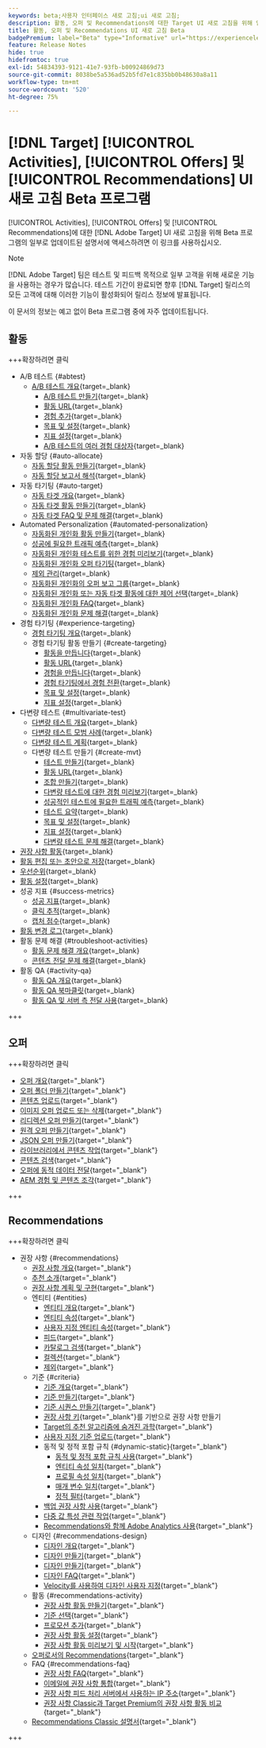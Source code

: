 ```yaml
---
keywords: beta;사용자 인터페이스 새로 고침;ui 새로 고침;
description: 활동, 오퍼 및 Recommendations에 대한 Target UI 새로 고침을 위해 업데이트된 문서에 액세스합니다
title: 활동, 오퍼 및 Recommendations UI 새로 고침 Beta
badgePremium: label="Beta" type="Informative" url="https://experienceleague.adobe.com/docs/target/using/introduction/intro.html?lang=en#beta newtab=true" tooltip=" [!DNL Target] Beta 프로그램에 대해 알아봅니다."
feature: Release Notes
hide: true
hidefromtoc: true
exl-id: 54834393-9121-41e7-93fb-b00924869d73
source-git-commit: 8038be5a536ad52b5fd7e1c835bb0b48630a8a11
workflow-type: tm+mt
source-wordcount: '520'
ht-degree: 75%

---
```


# [!DNL Target] [!UICONTROL Activities], [!UICONTROL Offers] 및 [!UICONTROL Recommendations] UI 새로 고침 Beta 프로그램

[!UICONTROL Activities], [!UICONTROL Offers] 및 [!UICONTROL Recommendations]에 대한 [!DNL Adobe Target] UI 새로 고침을 위해 Beta 프로그램의 일부로 업데이트된 설명서에 액세스하려면 이 링크를 사용하십시오.

>[!NOTE]
>
>[!DNL Adobe Target] 팀은 테스트 및 피드백 목적으로 일부 고객을 위해 새로운 기능을 사용하는 경우가 많습니다. 테스트 기간이 완료되면 향후 [!DNL Target] 릴리스의 모든 고객에 대해 이러한 기능이 활성화되어 릴리스 정보에 발표됩니다.
>
>이 문서의 정보는 예고 없이 Beta 프로그램 중에 자주 업데이트됩니다.

## 활동

+++확장하려면 클릭

* A/B 테스트 {#abtest}
   * [A/B 테스트 개요](c-activities/t-test-ab/test-ab-beta.md){target=_blank}
      * [A/B 테스트 만들기](c-activities/t-test-ab/t-test-create-ab/test-create-ab-beta.md){target=_blank}
      * [활동 URL](c-activities/t-test-ab/t-test-create-ab/ab-activity-url-beta.md){target=_blank}
      * [경험 추가](c-activities/t-test-ab/t-test-create-ab/ab-add-experience-beta.md){target=_blank}
      * [목표 및 설정](c-activities/t-test-ab/t-test-create-ab/ab-goals-and-settings-beta.md){target=_blank}
      * [지표 설정](c-activities/t-test-ab/t-test-create-ab/ab-set-metrics-beta.md){target=_blank}
      * [A/B 테스트의 여러 경험 대상자](c-activities/t-test-ab/t-test-create-ab/target-experience-to-multiple-audiences-beta.md){target=_blank}
* 자동 할당 {#auto-allocate}
   * [자동 할당 활동 만들기](/help/main/c-activities/automated-traffic-allocation/create-auto-allocate-activity-beta.md){target=_blank}
   * [자동 할당 보고서 해석](c-activities/automated-traffic-allocation/determine-winner-beta.md){target=_blank}
* 자동 타기팅 {#auto-target}
   * [자동 타겟 개요](/help/main/c-activities/auto-target/auto-target-to-optimize-beta.md){target=_blank}
   * [자동 타겟 활동 만들기](/help/main/c-activities/auto-target/create-auto-target-beta.md){target=_blank}
   * [자동 타겟 FAQ 및 문제 해결](/help/main/c-activities/auto-target/auto-target-troubleshooting-faqs.md){target=_blank}
* Automated Personalization {#automated-personalization}
   * [자동화된 개인화 활동 만들기](c-activities/t-automated-personalization/create-ap-activity-beta.md){target=_blank}
   * [성공에 필요한 트래픽 예측](c-activities/t-automated-personalization/ap-traffic-estimator-beta.md){target=_blank}
   * [자동화된 개인화 테스트를 위한 경험 미리보기](c-activities/t-automated-personalization/ap-preview-experiences-beta.md){target=_blank}
   * [자동화된 개인화 오퍼 타기팅](c-activities/t-automated-personalization/ap-target-offers.md){target=_blank}
   * [제외 관리](c-activities/t-automated-personalization/managing-exclusions-beta.md){target=_blank}
   * [자동화된 개인화의 오퍼 보고 그룹](/help/main/c-activities/t-automated-personalization/offer-reporting-groups-in-automated-personalization.md){target=_blank}
   * [자동화된 개인화 또는 자동 타겟 활동에 대한 제어 선택](c-activities/t-automated-personalization/experience-as-control.md){target=_blank}
   * [자동화된 개인화 FAQ](c-activities/t-automated-personalization/automated-personalization-faq.md){target=_blank}
   * [자동화된 개인화 문제 해결](c-activities/t-automated-personalization/ap-trouble.md){target=_blank}
* 경험 타기팅 {#experience-targeting}
   * [경험 타기팅 개요](c-activities/t-experience-target/experience-target.md){target=_blank}
   * 경험 타기팅 활동 만들기 {#create-targeting}
      * [활동을 만듭니다](c-activities/t-experience-target/t-xt-create/xt-create.md){target=_blank}
      * [활동 URL](c-activities/t-experience-target/t-xt-create/xt-activity-url.md){target=_blank}
      * [경험을 만듭니다](c-activities/t-experience-target/t-xt-create/xt-add-experience.md){target=_blank}
      * [경험 타기팅에서 경험 전환](c-activities/t-experience-target/t-xt-create/xt-switching-experiences.md){target=_blank}
      * [목표 및 설정](c-activities/t-experience-target/t-xt-create/xt-goals-and-settings.md){target=_blank}
      * [지표 설정](c-activities/t-experience-target/t-xt-create/xt-set-metrics.md){target=_blank}
* 다변량 테스트 {#multivariate-test}
   * [다변량 테스트 개요](c-activities/c-multivariate-testing/multivariate-testing.md){target=_blank}
   * [다변량 테스트 모범 사례](c-activities/c-multivariate-testing/best-practices.md){target=_blank}
   * [다변량 테스트 계획](c-activities/c-multivariate-testing/plan-mvt.md){target=_blank}
   * 다변량 테스트 만들기 {#create-mvt}
      * [테스트 만들기](c-activities/c-multivariate-testing/t-create-multivariate-test/create-multivariate-test.md){target=_blank}
      * [활동 URL](c-activities/c-multivariate-testing/t-create-multivariate-test/url.md){target=_blank}
      * [조합 만들기](c-activities/c-multivariate-testing/t-create-multivariate-test/add-offers.md){target=_blank}
      * [다변량 테스트에 대한 경험 미리보기](c-activities/c-multivariate-testing/t-create-multivariate-test/preview-experiences.md){target=_blank}
      * [성공적인 테스트에 필요한 트래픽 예측](c-activities/c-multivariate-testing/t-create-multivariate-test/traffic-estimator.md){target=_blank}
      * [테스트 요약](c-activities/c-multivariate-testing/t-create-multivariate-test/test-summary.md){target=_blank}
      * [목표 및 설정](c-activities/c-multivariate-testing/t-create-multivariate-test/goals-and-settings.md){target=_blank}
      * [지표 설정](c-activities/c-multivariate-testing/t-create-multivariate-test/mvt-set-metrics.md){target=_blank}
      * [다변량 테스트 문제 해결](c-activities/c-multivariate-testing/t-create-multivariate-test/troubleshooting.md){target=_blank}
* [권장 사항 활동](c-activities/recommendations-activity.md){target=_blank}
* [활동 편집 또는 초안으로 저장](c-activities/edit-activity.md){target=_blank}
* [우선순위](c-activities/priority.md){target=_blank}
* [활동 설정](c-activities/activity-settings.md){target=_blank}
* 성공 지표 {#success-metrics}
   * [성공 지표](c-activities/r-success-metrics/success-metrics.md){target=_blank}
   * [클릭 추적](c-activities/r-success-metrics/click-tracking.md){target=_blank}
   * [캡처 점수](c-activities/r-success-metrics/capture-score.md){target=_blank}
* [활동 변경 로그](c-activities/change-log.md){target=_blank}
* 활동 문제 해결 {#troubleshoot-activities}
   * [활동 문제 해결 개요](c-activities/c-troubleshooting-activities/troubleshooting-activities.md){target=_blank}
   * [콘텐츠 전달 문제 해결](c-activities/c-troubleshooting-activities/content-trouble.md){target=_blank}
* 활동 QA {#activity-qa}
   * [활동 QA 개요](c-activities/c-activity-qa/activity-qa.md){target=_blank}
   * [활동 QA 북마클릿](c-activities/c-activity-qa/activity-qa-bookmark.md){target=_blank}
   * [활동 QA 및 서버 측 전달 사용](c-activities/c-activity-qa/use-qa-mode-with-server-side-delivery.md){target=_blank}

+++

## 오퍼

+++확장하려면 클릭

* [오퍼 개요](/help/main/c-experiences/c-manage-content/manage-content-beta.md){target="_blank"}
* [오퍼 폴더 만들기](/help/main/c-experiences/c-manage-content/create-content-folder-beta.md){target="_blank"}
* [콘텐츠 업로드](/help/main/c-experiences/c-manage-content/assets-upload-beta.md){target="_blank"}
* [이미지 오퍼 업로드 또는 삭제](/help/main/c-experiences/c-manage-content/assets-upload-beta.md){target="_blank"}
* [리디렉션 오퍼 만들기](/help/main/c-experiences/c-manage-content/offer-redirect-beta.md){target="_blank"}
* [원격 오퍼 만들기](/help/main/c-experiences/c-manage-content/about-remote-offers-beta.md){target="_blank"}
* [JSON 오퍼 만들기](/help/main/c-experiences/c-manage-content/create-json-offer-beta.md){target="_blank"}
* [라이브러리에서 콘텐츠 작업](/help/main/c-experiences/c-manage-content/assets-working-beta.md){target="_blank"}
* [콘텐츠 검색](/help/main/c-experiences/c-manage-content/filter-and-search-content.md){target="_blank"}
* [오퍼에 동적 데이터 전달](/help/main/c-experiences/c-manage-content/passing-profile-attributes-to-the-html-offer.md){target="_blank"}
* [AEM 경험 및 콘텐츠 조각](/help/main/c-experiences/c-manage-content/aem-experience-fragments.md){target="_blank"}

+++

## Recommendations

+++확장하려면 클릭

* 권장 사항 {#recommendations}
   * [권장 사항 개요](c-recommendations/recommendations.md){target="_blank"}
   * [추천 소개](c-recommendations/introduction-to-recommendations.md){target="_blank"}
   * [권장 사항 계획 및 구현](c-recommendations/plan-implement.md){target="_blank"}
   * 엔티티 {#entities}
      * [엔티티 개요](c-recommendations/c-products/products.md){target="_blank"}
      * [엔티티 속성](c-recommendations/c-products/entity-attributes.md){target="_blank"}
      * [사용자 지정 엔티티 속성](c-recommendations/c-products/custom-entity-attributes.md){target="_blank"}
      * [피드](/help/main/c-recommendations/c-products/feeds-beta.md){target="_blank"}
      * [카탈로그 검색](/help/main/c-recommendations/c-products/catalog-search-beta.md){target="_blank"}
      * [컬렉션](/help/main/c-recommendations/c-products/collections-beta.md){target="_blank"}
      * [제외](/help/main/c-recommendations/c-products/exclusions-beta.md){target="_blank"}
   * 기준 {#criteria}
      * [기준 개요](/help/main/c-recommendations/c-algorithms/algorithms-beta.md){target="_blank"}
      * [기준 만들기](/help/main/c-recommendations/c-algorithms/create-new-algorithm-beta.md){target="_blank"}
      * [기준 시퀀스 만들기](/help/main/c-recommendations/c-algorithms/create-criteria-sequence-beta.md){target="_blank"}
      * [권장 사항 키](/help/main/c-recommendations/c-algorithms/base-the-recommendation-on-a-recommendation-key-beta.md){target="_blank"}를 기반으로 권장 사항 만들기
      * [Target의 추천 알고리즘에 숨겨진 과학](/help/main/c-recommendations/c-algorithms/recommendations-algorithms.md){target="_blank"}
      * [사용자 지정 기준 업로드](/help/main/c-recommendations/c-algorithms/recommendations-csv-beta.md){target="_blank"}
      * 동적 및 정적 포함 규칙 {#dynamic-static}{target="_blank"}
         * [동적 및 정적 포함 규칙 사용](/help/main/c-recommendations/c-algorithms/use-dynamic-and-static-inclusion-rules-beta.md){target="_blank"}
         * [엔티티 속성 일치](/help/main/c-recommendations/c-algorithms/entity-attribute-matching-beta.md){target="_blank"}
         * [프로필 속성 일치](/help/main/c-recommendations/c-algorithms/profile-attribute-matching-beta.md){target="_blank"}
         * [매개 변수 일치](/help/main/c-recommendations/c-algorithms/parameter-matching-beta.md){target="_blank"}
         * [정적 필터](/help/main/c-recommendations/c-algorithms/static-value-beta.md){target="_blank"}
      * [백업 권장 사항 사용](/help/main/c-recommendations/c-algorithms/backup-recs-beta.md){target="_blank"}
      * [다중 값 특성 관련 작업](/help/main/c-recommendations/c-algorithms/work-with-multi-value-attributes-beta.md){target="_blank"}
      * [Recommendations와 함께 Adobe Analytics 사용](/help/main/c-recommendations/c-algorithms/use-adobe-analytics-with-recommendations-beta.md){target="_blank"}
   * 디자인 {#recommendations-design}
      * [디자인 개요](c-recommendations/c-design-overview/design-overview.md){target="_blank"}
      * [디자인 만들기](c-recommendations/c-design-overview/create-design.md){target="_blank"}
      * [디자인 만들기](/help/main/c-recommendations/c-design-overview/create-design-beta.md){target="_blank"}
      * [디자인 FAQ](c-recommendations/c-design-overview/template-faq.md){target="_blank"}
      * [Velocity를 사용하여 디자인 사용자 지정](c-recommendations/c-design-overview/customizing-a-template.md){target="_blank"}
   * 활동 {#recommendations-activity}
      * [권장 사항 활동 만들기](c-recommendations/t-create-recs-activity/create-recs-activity.md){target="_blank"}
      * [기준 선택](c-recommendations/t-create-recs-activity/algo-select-recs.md){target="_blank"}
      * [프로모션 추가](c-recommendations/t-create-recs-activity/adding-promotions.md){target="_blank"}
      * [권장 사항 활동 설정](c-recommendations/t-create-recs-activity/recs-activity-settings.md){target="_blank"}
      * [권장 사항 활동 미리보기 및 시작](/help/main/c-recommendations/t-create-recs-activity/previewing-and-launching-your-recommendations-activity.md){target="_blank"}
   * [오퍼로서의 Recommendations](c-recommendations/recommendations-as-an-offer.md){target="_blank"}
   * FAQ {#recommendations-faq}
      * [권장 사항 FAQ](c-recommendations/c-recommendations-faq/recommendations-faq.md){target="_blank"}
      * [이메일에 권장 사항 통합](c-recommendations/c-recommendations-faq/integrating-recs-email.md){target="_blank"}
      * [권장 사항 피드 처리 서버에서 사용하는 IP 주소](c-recommendations/c-recommendations-faq/ip-addresses-marketing-cloud.md){target="_blank"}
      * [권장 사항 Classic과 Target Premium의 권장 사항 활동 비교](c-recommendations/c-recommendations-faq/recommendations-classic-versus-recommendations-activities-target-premium.md){target="_blank"}
   * [Recommendations Classic 설명서](/help/main/c-recommendations/recommendations-classic-documentaton.md){target="_blank"}

+++
